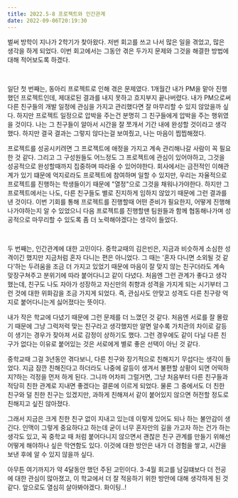 ```yaml
---
title: 2022.5-8 프로젝트와 인간관계
date: 2022-09-06T20:19:30
---
```


벌써 방학이 지나가 2학기가 찾아왔다. 저번 회고를 쓰고 나서 많은 일을 겪었고, 많은 생각을 하게 되었다. 이번 회고에서는 그동안 겪은 두가지 문제와 그것을 해결한 방법에 대해 적어보도록 하겠다.

​

일단 첫 번째는, 동아리 프로젝트로 인해 겪은 문제였다. 1개월간 내가 PM을 맡아 진행했던 프로젝트인데, 제대로된 결과를 내지 못하고 흐지부지 끝나버렸다. 내가 PM으로써 다른 친구들의 개발 일정에 관심을 가지고 관리했다면 잘 마무리할 수 있지 않았을까 싶다. 하지만 프로젝트 일정으로 압박을 주는건 분명히 그 친구들에게 압박을 주는 행위였을 것이다. 나는 그 친구들이 알아서 시간을 잘 쪼개서 기간 내에 완성할 것이라고 생각했다. 하지만 결국 결과는 그렇지 않다는걸 보여줬고, 나는 마음이 찝찝해졌다.



​프로젝트를 성공시키려면 그 프로젝트에 애정을 가지고 계속 관리해나갈 사람이 꼭 필요한 것 같다. 그리고 그 구성원들도 어느정도 그 프로젝트에 관심이 있어야하고, 그것을 성공적으로 완성할때까지 집중하며 따라올 수 있어야한다. 회사에서는 금전적인 이해관계가 있기 떄문에 억지로라도 프로젝트에 참여하며 일할 수 있지만, 우리는 자율적으로 프로젝트를 진행하는 학생들이기 때문에 "열정"으로 그것을 채워나가야한다. 하지만 그 프로젝트에서는 나도, 다른 친구들도 별로 진지하게 임하지 않았기 때문에 그런 결과를 낸 것이다. 이번 기회를 통해 프로젝트를 진행할때 어떤 준비가 필요한지, 어떻게 진행해나가야하는지 알 수 있었으니 다음 프로젝트를 진행할땐 팀원들과 함께 협동해나가며 성공적으로 마무리할 수 있도록 좀 더 노력해야겠다는 생각이 들었다.


​


두 번째는, 인간관계에 대한 고민이다. 중학교때의 김은빈은, 지금과 비슷하게 소심한 성격이긴 했지만 지금처럼 혼자 다니는 편은 아니었다. 그 때는 '혼자 다니면 소외될 것 같다'하는 두려움을 조금 더 가지고 있었기 때문에 마음이 잘 맞지 않는 친구더라도 계속 맞장구쳐주고 분위기에 따라 붙어다니고 같이 다녔다. 처음엔 그런 관계가 좋다고 생각했는데, 친구도 나도 자아가 성장하고 자신만의 취향과 성격을 가지게 되는 시기부터 그런 것에 대한 위화감을 조금 가지게 되었다. 즉, 관심사도 안맞고 성격도 다른 친구랑 억지로 붙어다니는게 싫어졌다는 뜻이다.



내가 작은 학교에 다녔기 때문에 그런 문제를 더 느꼈던 것 같다. 처음엔 서로를 잘 몰랐기 때문에 그냥 그럭저럭 맞는 친구라고 생각했지만 알면 알수록 가치관의 차이로 갈등이 생기는 경우가 잦아져 서로 감정이 상하기도 했다. 그런 경우에도 같이 다닐 다른 친구가 없다는 이유로 붙어있는 것은 서로에게 별로 좋은 선택이 아닌 것 같다.



중학교때 그걸 3년동안 겪다보니, 다른 친구와 장기적으로 친해지기 무섭다는 생각이 들었다. 지금 잠깐 친해진다고 하더라도 나중에 갈등이 생겨서 불편할 상황이 되면 어떡하지?하는 걱정을 먼저 하게 된다. 그니까 어차피 그럴거면, 그냥 처음부터 다른 친구들과 적당히 친한 관계로 지내면 좋겠다는 결론에 이르게 되었다. 물론 그 중에서도 더 친한 친구와 덜 친한 친구는 있겠지만, 과하게 친해져서 같이 붙어있지 않으면 허전할 정도로 친해지고 싶진 않아졌다.



그래서 지금은 크게 친한 친구 없이 지내고 있는데 이렇게 있어도 되나 하는 불안감이 생긴다. 인맥이 그렇게 중요하다고 하는데 굳이 너무 혼자만의 길을 가고자 하는 건가 하는 생각도 있고, 꼭 중학교 때 처럼 붙어다니지 않으면서 괜찮은 친구 관계를 만들기 위해선 어떻게 해야하나 싶은 막연함도 있다. 이것에 대한 방안은 내가 더 경험을 쌓고, 시간을 보낸 후에 알 수 있지 않을까 싶다.



아무튼 여기까지가 약 4달동안 했던 주된 고민이다. 3-4월 회고를 남길떄보다 더 전공에 대한 관심이 많아졌고, 이 학교에서 더 잘 적응하기 위한 방안에 대해 생각하게 된 것 같다. 앞으로도 열심히 살아봐야겠다. 화이팅..!